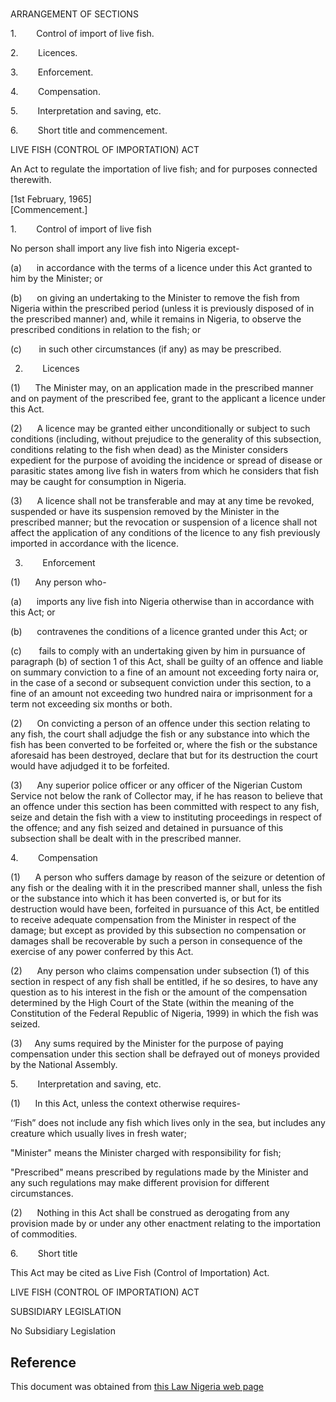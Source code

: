 # 

ARRANGEMENT OF SECTIONS

1.        Control of import of live fish.

2.        Licences.

3.        Enforcement.

4.        Compensation.

5.        Interpretation and saving, etc.

6.        Short title and commencement.

LIVE FISH (CONTROL OF IMPORTATION) ACT

An Act to regulate the importation of live fish; and for purposes connected therewith.

[1st February, 1965]                                                                 [Commencement.]

1.        Control of import of live fish

No person shall import any live fish into Nigeria except-

(a)      in accordance with the terms of a licence under this Act granted to him by the Minister; or

(b)      on giving an undertaking to the Minister to remove the fish from Nigeria within the prescribed period (unless it is previously disposed of in the prescribed manner) and, while it remains in Nigeria, to observe the prescribed conditions in relation to the fish; or

(c)       in such other circumstances (if any) as may be prescribed.

2.        Licences

(1)      The Minister may, on an application made in the prescribed manner and on payment of the prescribed fee, grant to the applicant a licence under this Act.

(2)      A licence may be granted either unconditionally or subject to such conditions (including, without prejudice to the generality of this subsection, conditions relating to the fish when dead) as the Minister considers expedient for the purpose of avoiding the incidence or spread of disease or parasitic states among live fish in waters from which he considers that fish may be caught for consumption in Nigeria.

(3)      A licence shall not be transferable and may at any time be revoked, suspended or have its suspension removed by the Minister in the prescribed manner; but the revocation or suspension of a licence shall not affect the application of any conditions of the licence to any fish previously imported in accordance with the licence.

3.        Enforcement

(1)      Any person who-

(a)      imports any live fish into Nigeria otherwise than in accordance with this Act; or

(b)      contravenes the conditions of a licence granted under this Act; or

(c)       fails to comply with an undertaking given by him in pursuance of paragraph (b) of section 1 of this Act, shall be guilty of an offence and liable on summary conviction to a fine of an amount not exceeding forty naira or, in the case of a second or subsequent conviction under this section, to a fine of an amount not exceeding two hundred naira or imprisonment for a term not exceeding six months or both.

(2)      On convicting a person of an offence under this section relating to any fish, the court shall adjudge the fish or any substance into which the fish has been converted to be forfeited or, where the fish or the substance aforesaid has been destroyed, declare that but for its destruction the court would have adjudged it to be forfeited.

(3)      Any superior police officer or any officer of the Nigerian Custom Service not below the rank of Collector may, if he has reason to believe that an offence under this section has been committed with respect to any fish, seize and detain the fish with a view to instituting proceedings in respect of the offence; and any fish seized and detained in pursuance of this subsection shall be dealt with in the prescribed manner.

4.        Compensation

(1)      A person who suffers damage by reason of the seizure or detention of any fish or the dealing with it in the prescribed manner shall, unless the fish or the substance into which it has been converted is, or but for its destruction would have been, forfeited in pursuance of this Act, be entitled to receive adequate compensation from the Minister in respect of the damage; but except as provided by this subsection no compensation or damages shall be recoverable by such a person in consequence of the exercise of any power conferred by this Act.

(2)      Any person who claims compensation under subsection (1) of this section in respect of any fish shall be entitled, if he so desires, to have any question as to his interest in the fish or the amount of the compensation determined by the High Court of the State (within the meaning of the Constitution of the Federal Republic of Nigeria, 1999) in which the fish was seized.

(3)     Any sums required by the Minister for the purpose of paying compensation under this section shall be defrayed out of moneys provided by the National Assembly.

5.        Interpretation and saving, etc.

(1)      In this Act, unless the context otherwise requires-

‘‘Fish” does not include any fish which lives only in the sea, but includes any creature which usually lives in fresh water;

"Minister" means the Minister charged with responsibility for fish;

"Prescribed" means prescribed by regulations made by the Minister and any such regulations may make different provision for different circumstances.

(2)      Nothing in this Act shall be construed as derogating from any provision made by or under any other enactment relating to the importation of commodities.

6.        Short title

This Act may be cited as Live Fish (Control of Importation) Act.

LIVE FISH (CONTROL OF IMPORTATION) ACT

SUBSIDIARY LEGISLATION

No Subsidiary Legislation

## Reference

This document was obtained from [this Law Nigeria web page](http://www.lawnigeria.com/LFN/L/Live-Fish%28Control-of-Importation%29Act.php)